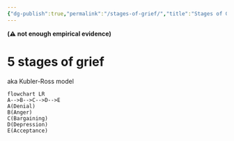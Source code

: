 ```yaml
---
{"dg-publish":true,"permalink":"/stages-of-grief/","title":"Stages of Grief","tags":["psychology","notenoughevidence"],"created":"2023-03-29","updated":""}
---
```



**(⚠️ not enough empirical evidence)**

# 5 stages of grief

aka Kubler-Ross model 
```mermaid
flowchart LR 
A-->B-->C-->D-->E
A(Denial)
B(Anger)
C(Bargaining)
D(Depression)
E(Acceptance)
```
